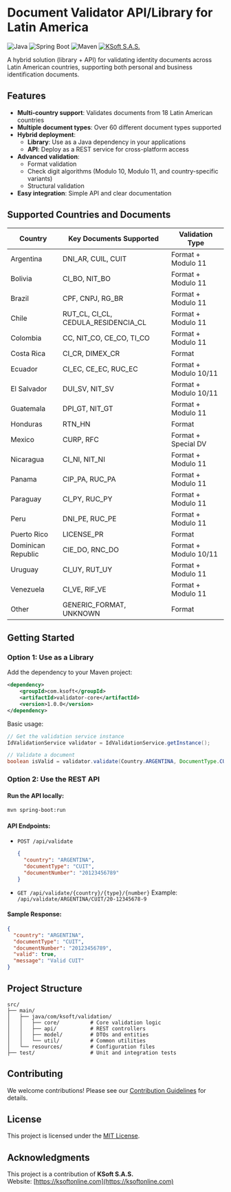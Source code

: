 # Document Validator API/Library for Latin America

![Java](https://img.shields.io/badge/java-%23ED8B00.svg?style=for-the-badge&logo=openjdk&logoColor=white)
![Spring Boot](https://img.shields.io/badge/Spring_Boot-F2F4F9?style=for-the-badge&logo=spring-boot)
![Maven](https://img.shields.io/badge/Apache%20Maven-C71A36?style=for-the-badge&logo=Apache%20Maven&logoColor=white)
[![KSoft S.A.S.](https://img.shields.io/badge/KSoft-SAS?style=for-the-badge&logo=keras&logoColor=%23e01e1e&logoSize=50px&label=KSoft%20SAS&labelColor=white&color=%23e01e1e&link=https%3A%2F%2Fksoftonline.com%2F)](https://ksoftonline.com)

A hybrid solution (library + API) for validating identity documents across Latin American countries, supporting both personal and business identification documents.

## Features

- **Multi-country support**: Validates documents from 18 Latin American countries
- **Multiple document types**: Over 60 different document types supported
- **Hybrid deployment**:
  - **Library**: Use as a Java dependency in your applications
  - **API**: Deploy as a REST service for cross-platform access
- **Advanced validation**:
  - Format validation
  - Check digit algorithms (Modulo 10, Modulo 11, and country-specific variants)
  - Structural validation
- **Easy integration**: Simple API and clear documentation

## Supported Countries and Documents

| Country            | Key Documents Supported                          | Validation Type         |
|--------------------|--------------------------------------------------|-------------------------|
| Argentina          | DNI_AR, CUIL, CUIT                               | Format + Modulo 11      |
| Bolivia            | CI_BO, NIT_BO                                    | Format + Modulo 11      |
| Brazil             | CPF, CNPJ, RG_BR                                 | Format + Modulo 11      |
| Chile              | RUT_CL, CI_CL, CEDULA_RESIDENCIA_CL              | Format + Modulo 11      |
| Colombia           | CC, NIT_CO, CE_CO, TI_CO                         | Format + Modulo 11      |
| Costa Rica         | CI_CR, DIMEX_CR                                  | Format                  |
| Ecuador            | CI_EC, CE_EC, RUC_EC                             | Format + Modulo 10/11   |
| El Salvador        | DUI_SV, NIT_SV                                   | Format + Modulo 10/11   |
| Guatemala          | DPI_GT, NIT_GT                                   | Format + Modulo 11      |
| Honduras           | RTN_HN                                           | Format                  |
| Mexico             | CURP, RFC                                        | Format + Special DV     |
| Nicaragua          | CI_NI, NIT_NI                                    | Format + Modulo 11      |
| Panama             | CIP_PA, RUC_PA                                   | Format + Modulo 11      |
| Paraguay           | CI_PY, RUC_PY                                    | Format + Modulo 11      |
| Peru               | DNI_PE, RUC_PE                                   | Format + Modulo 11      |
| Puerto Rico        | LICENSE_PR                                       | Format                  |
| Dominican Republic | CIE_DO, RNC_DO                                   | Format + Modulo 10/11   |
| Uruguay            | CI_UY, RUT_UY                                    | Format + Modulo 11      |
| Venezuela          | CI_VE, RIF_VE                                    | Format + Modulo 11      |
| Other              | GENERIC_FORMAT, UNKNOWN                          | Format                  |

## Getting Started

### Option 1: Use as a Library

Add the dependency to your Maven project:

```xml
<dependency>
    <groupId>com.ksoft</groupId>
    <artifactId>validator-core</artifactId>
    <version>1.0.0</version>
</dependency>
```

Basic usage:
```java
// Get the validation service instance
IdValidationService validator = IdValidationService.getInstance();

// Validate a document
boolean isValid = validator.validate(Country.ARGENTINA, DocumentType.CUIT, "20-12345678-9");
```

### Option 2: Use the REST API

#### Run the API locally:
```bash
mvn spring-boot:run
```

#### API Endpoints:
- `POST /api/validate`
  ```json
  {
    "country": "ARGENTINA",
    "documentType": "CUIT",
    "documentNumber": "20123456789"
  }
  ```
  
- `GET /api/validate/{country}/{type}/{number}`
  Example: `/api/validate/ARGENTINA/CUIT/20-12345678-9`

#### Sample Response:
```json
{
  "country": "ARGENTINA",
  "documentType": "CUIT",
  "documentNumber": "20123456789",
  "valid": true,
  "message": "Valid CUIT"
}
```

## Project Structure

```
src/
├── main/
│   ├── java/com/ksoft/validation/
│   │   ├── core/          # Core validation logic
│   │   ├── api/           # REST controllers
│   │   ├── model/         # DTOs and entities
│   │   └── util/          # Common utilities
│   └── resources/         # Configuration files
├── test/                  # Unit and integration tests
```

## Contributing

We welcome contributions! Please see our [Contribution Guidelines](CONTRIBUTING.md) for details.

## License

This project is licensed under the [MIT License](LICENSE).

## Acknowledgments

This project is a contribution of **KSoft S.A.S.**  
Website: [https://ksoftonline.com](https://ksoftonline.com)

